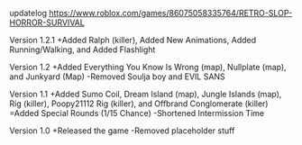 updatelog
https://www.roblox.com/games/86075058335764/RETRO-SLOP-HORROR-SURVIVAL

Version 1.2.1
+Added Ralph (killer), Added New Animations, Added Running/Walking, and Added Flashlight

Version 1.2
+Added Everything You Know Is Wrong (map), Nullplate (map), and Junkyard (Map)
-Removed Soulja boy and EVIL SANS

Version 1.1
+Added Sumo Coil, Dream Island (map), Jungle Islands (map), Rig (killer), Poopy21112 Rig (killer), and Offbrand Conglomerate (killer)
=Added Special Rounds (1/15 Chance)
-Shortened Intermission Time

Version 1.0
+Released the game
-Removed placeholder stuff
